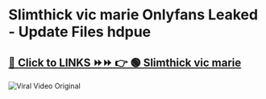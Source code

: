 
 # Slimthick vic marie Onlyfans Leaked - Update Files hdpue

## <h2><a href="https://clipsfans.com/Slimthick_vic_marie&ref=git">🔗 Click to LINKS ⏩⏩ 👉 🟢 Slimthick vic marie </a></h2>

<a href="https://clipsfans.com/Slimthick_vic_marie&ref=git" rel="nofollow" data-target="animated-image.originalLink"><img src="https://i.ibb.co.com/xMMVF88/686577567.gif" alt="Viral Video Original" style="max-width: 100%; display: inline-block;" data-target="animated-image.originalImage"></a>

